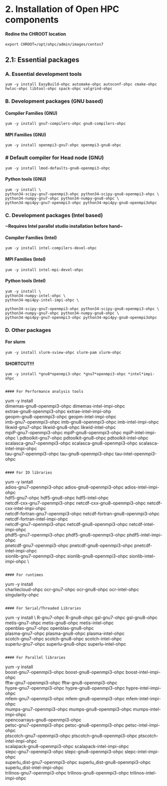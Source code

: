 # 2. Installation of Open HPC components

#### Redine the CHROOT location
```
export CHROOT=/opt/ohpc/admin/images/centos7
```

## 2.1: Essential packages

### A. Essential development tools

```
yum -y install EasyBuild-ohpc automake-ohpc autoconf-ohpc cmake-ohpc hwloc-ohpc libtool-ohpc spack-ohpc valgrind-ohpc
```

### B. Development packages (GNU based)

#### Compiler Families (GNU)

```
yum -y install gnu7-compilers-ohpc gnu8-compilers-ohpc 
```

#### MPI Families (GNU)

```
yum -y install openmpi3-gnu7-ohpc openmpi3-gnu8-ohpc
```

### # Default compiler for Head node (GNU)

```
yum -y install lmod-defaults-gnu8-openmpi3-ohpc
```

#### Python tools (GNU)

```
yum -y install \
python34-scipy-gnu7-openmpi3-ohpc python34-scipy-gnu8-openmpi3-ohpc \
python34-numpy-gnu7-ohpc python34-numpy-gnu8-ohpc \
python34-mpi4py-gnu7-openmpi3-ohpc python34-mpi4py-gnu8-openmpi3ohpc
```

### C. Development packages (Intel based)

**~Requires Intel parallel studio installation before hand~**

#### Compiler Families (Intel)

```
yum -y install intel-compilers-devel-ohpc
```

#### MPI Families (Intel)

```
yum -y install intel-mpi-devel-ohpc
```

#### Python tools (Intel)

```
yum -y install \
python34-numpy-intel-ohpc \
python34-mpi4py-intel-impi-ohpc \

python34-scipy-gnu7-openmpi3-ohpc python34-scipy-gnu8-openmpi3-ohpc \
python34-numpy-gnu7-ohpc python34-numpy-gnu8-ohpc \
python34-mpi4py-gnu7-openmpi3-ohpc python34-mpi4py-gnu8-openmpi3ohpc
```

### D. Other packages

#### For slurm
```
yum -y install slurm-sview-ohpc slurm-pam slurm-ohpc
```

#### SHORTCUT!!!

```
yum -y install *gnu8*openmpi3-ohpc *gnu7*openmpi3-ohpc *intel*impi-ohpc


#### For Performance analysis tools
```
yum -y install \
dimemas-gnu8-openmpi3-ohpc dimemas-intel-impi-ohpc \
extrae-gnu8-openmpi3-ohpc extrae-intel-impi-ohp \
geopm-gnu8-openmpi3-ohpc geopm-intel-impi-ohpc \
imb-gnu7-openmpi3-ohpc imb-gnu8-openmpi3-ohpc imb-intel-impi-ohpc \
likwid-gnu7-ohpc likwid-gnu8-ohpc likwid-intel-ohpc \
mpiP-gnu7-openmpi3-ohpc mpiP-gnu8-openmpi3-ohpc mpiP-intel-impi-ohpc \ 
pdtoolkit-gnu7-ohpc pdtoolkit-gnu8-ohpc pdtoolkit-intel-ohpc \
scalasca-gnu7-openmpi3-ohpc scalasca-gnu8-openmpi3-ohpc scalasca-intel-impi-ohpc \
tau-gnu7-openmpi3-ohpc tau-gnu8-openmpi3-ohpc tau-intel-openmpi3-ohpc
```

#### For IO libraries
```
yum -y isntall \
adios-gnu7-openmpi3-ohpc adios-gnu8-openmpi3-ohpc adios-intel-impi-ohpc \
hdf5-gnu7-ohpc hdf5-gnu8-ohpc hdf5-intel-ohpc \
netcdf-cxx-gnu7-openmpi3-ohpc netcdf-cxx-gnu8-openmpi3-ohpc netcdf-cxx-intel-impi-ohpc \
netcdf-fortran-gnu7-openmpi3-ohpc netcdf-fortran-gnu8-openmpi3-ohpc netcdf-fortran-intel-impi-ohpc \
netcdf-gnu7-openmpi3-ohpc netcdf-gnu8-openmpi3-ohpc netcdf-intel-impi-ohpc \
phdf5-gnu7-openmpi3-ohpc phdf5-gnu8-openmpi3-ohpc phdf5-intel-impi-ohpc \
pnetcdf-gnu7-openmpi3-ohpc pnetcdf-gnu8-openmpi3-ohpc pnetcdf-intel-impi-ohpc \
sionlib-gnu7-openmpi3-ohpc sionlib-gnu8-openmpi3-ohpc sionlib-intel-impi-ohpc \
```

#### For runtimes
```
yum -y install \
charliecloud-ohpc ocr-gnu7-ohpc ocr-gnu8-ohpc ocr-intel-ohpc singularity-ohpc
```

#### For Serial/Threaded Libraries
```
yum -y install \ 
R-gnu7-ohpc R-gnu8-ohpc gsl-gnu7-ohpc gsl-gnu8-ohpc \
metis-gnu7-ohpc metis-gnu8-ohpc metis-intel-ohpc \
openblas-gnu7-ohpc openblas-gnu8-ohpc \
plasma-gnu7-ohpc plasma-gnu8-ohpc plasma-intel-ohpc \
scotch-gnu7-ohpc scotch-gnu8-ohpc scotch-intel-ohpc \
superlu-gnu7-ohpc superlu-gnu8-ohpc superlu-intel-ohpc 
```

#### For Parallel libraries 
```
yum -y install \
boost-gnu7-openmpi3-ohpc boost-gnu8-openmpi3-ohpc boost-intel-impi-ohpc \
fftw-gnu7-openmpi3-ohpc fftw-gnu8-openmpi3-ohpc \
hypre-gnu7-openmpi3-ohpc hypre-gnu8-openmpi3-ohpc hypre-intel-impi-ohpc \
mfem-gnu7-openmpi3-ohpc mfem-gnu8-openmpi3-ohpc mfem-intel-impi-ohpc \
mumps-gnu7-openmpi3-ohpc mumps-gnu8-openmpi3-ohpc mumps-intel-impi-ohpc \
opencoarrays-gnu8-openmpi3-ohpc \
petsc-gnu7-openmpi3-ohpc petsc-gnu8-openmpi3-ohpc petsc-intel-impi-ohpc\
ptscotch-gnu7-openmpi3-ohpc ptscotch-gnu8-openmpi3-ohpc ptscotch-intel-impi-ohpc \
scalapack-gnu8-openmpi3-ohpc scalapack-intel-impi-ohpc \
slepc-gnu7-openmpi3-ohpc slepc-gnu8-openmpi3-ohpc slepc-intel-impi-ohpc \
superlu_dist-gnu7-openmpi3-ohpc superlu_dist-gnu8-openmpi3-ohpc superlu_dist-intel-impi-ohpc \
trilinos-gnu7-openmpi3-ohpc trilinos-gnu8-openmpi3-ohpc trilinos-intel-impi-ohpc
```